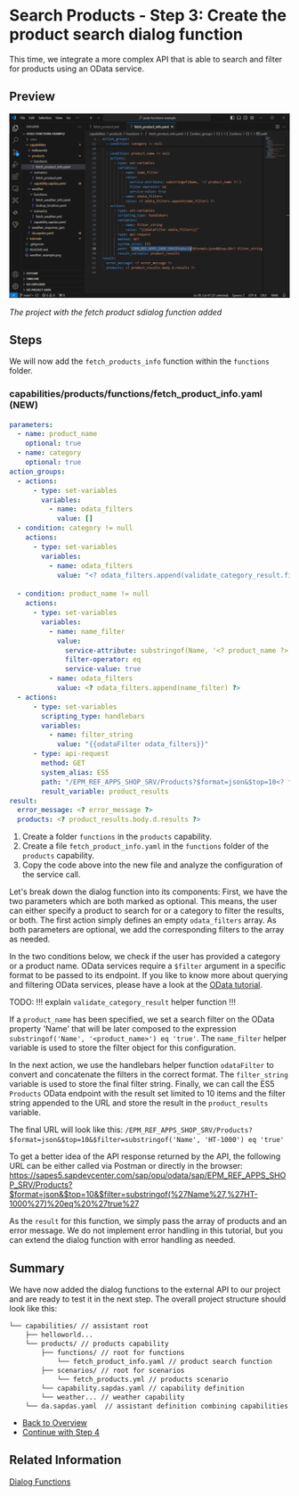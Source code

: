 # Search Products - Step 3: Create the product search dialog function

This time, we integrate a more complex API that is able to search and filter for products using an OData service.

## Preview

![image](assets/preview.png)

*The project with the fetch product sdialog function added*

## Steps

We will now add the `fetch_products_info` function within the `functions` folder.

### capabilities/products/functions/fetch_product_info.yaml (NEW)

```yaml
parameters:
  - name: product_name
    optional: true
  - name: category
    optional: true
action_groups:
  - actions:
      - type: set-variables
        variables:
          - name: odata_filters
            value: []
  - condition: category != null
    actions:
      - type: set-variables
        variables:
          - name: odata_filters
            value: "<? odata_filters.append(validate_category_result.filter) ?>"

  - condition: product_name != null
    actions:
      - type: set-variables
        variables:
          - name: name_filter
            value:
              service-attribute: substringof(Name, '<? product_name ?>')
              filter-operator: eq
              service-value: true
          - name: odata_filters
            value: <? odata_filters.append(name_filter) ?>
  - actions:
      - type: set-variables
        scripting_type: handlebars
        variables:
          - name: filter_string
            value: "{{odataFilter odata_filters}}"
      - type: api-request
        method: GET
        system_alias: ES5
        path: "/EPM_REF_APPS_SHOP_SRV/Products?$format=json&$top=10<? filter_string != null ? '&$filter=' + filter_string : '' ?>"
        result_variable: product_results
result:
  error_message: <? error_message ?>
  products: <? product_results.body.d.results ?>
```

1. Create a folder `functions` in the `products` capability.
2. Create a file `fetch_product_info.yaml` in the `functions` folder of the `products` capability.
3. Copy the code above into the new file and analyze the configuration of the service call.

Let's break down the dialog function into its components: First, we have the two parameters which are both marked as optional. This means, the user can either specify a product to search for or a category to filter the results, or both. 
The first action simply defines an empty `odata_filters` array. As both parameters are optional, we add the corresponding filters to the array as needed.

In the two conditions below, we check if the user has provided a category or a product name. OData services require a `$filter` argument in a specific format to be passed to its endpoint.
If you like to know more about querying and filtering OData services, please have a look at the [OData tutorial](https://www.odata.org/getting-started/basic-tutorial/#queryData).

TODO: !!! explain `validate_category_result` helper function !!!

If a `product_name` has been specified, we set a search filter on the OData property 'Name' that will be later composed to the expression `substringof('Name', '<product_name>') eq 'true'`.
The `name_filter` helper variable is used to store the filter object for this configuration.

In the next action, we use the handlebars helper function `odataFilter` to convert and concatenate the filters in the correct format. The `filter_string` variable is used to store the final filter string.
Finally, we can call the ES5 `Products` OData endpoint with the result set limited to 10 items and the filter string appended to the URL and store the result in the `product_results` variable.

The final URL will look like this:
```/EPM_REF_APPS_SHOP_SRV/Products?$format=json&$top=10&$filter=substringof('Name', 'HT-1000') eq 'true'```

To get a better idea of the API response returned by the API, the following URL can be either called via Postman or directly in the browser: https://sapes5.sapdevcenter.com/sap/opu/odata/sap/EPM_REF_APPS_SHOP_SRV/Products?$format=json&$top=10&$filter=substringof(%27Name%27,%27HT-1000%27)%20eq%20%27true%27

As the `result` for this function, we simply pass the array of products and an error message. We do not implement error handling in this tutorial, but you can extend the dialog function with error handling as needed.

## Summary

We have now added the dialog functions to the external API to our project and are ready to test it in the next step.
The overall project structure should look like this:

```
└── capabilities/ // assistant root
    ├── helloworld... 
    └── products/ // products capability
        ├── functions/ // root for functions
            └── fetch_product_info.yaml // product search function 
        ├── scenarios/ // root for scenarios
            └── fetch_products.yml // products scenario
        └── capability.sapdas.yaml // capability definition
        └── weather... // weather capability
    └── da.sapdas.yaml  // assistant definition combining capabilities
```

* [Back to Overview](../index.md)
* [Continue with Step 4](../step4/index.md)

## Related Information 

[Dialog Functions](https://help.sap.com/docs/joule/service-guide/dialog-functions)
